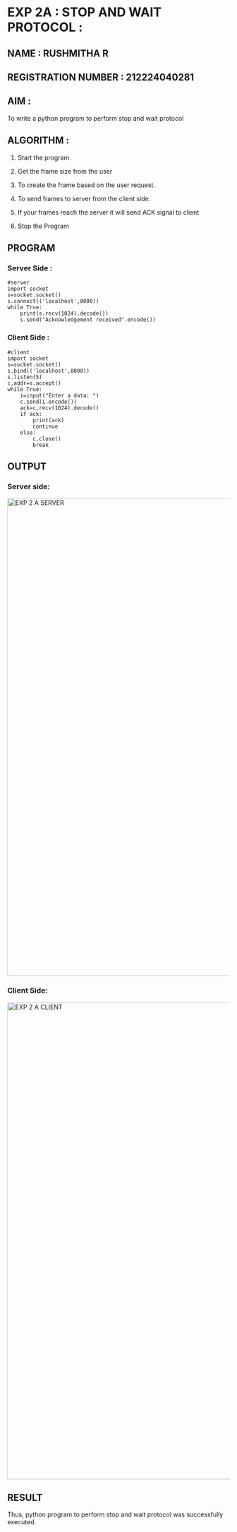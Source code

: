 # EXP 2A : STOP AND WAIT PROTOCOL :

## NAME : RUSHMITHA  R
## REGISTRATION NUMBER : 212224040281

## AIM :
To write a python program to perform stop and wait protocol


## ALGORITHM :
1. Start the program.

2. Get the frame size from the user

3. To create the frame based on the user request.

4. To send frames to server from the client side.

5. If your frames reach the server it will send ACK signal to client

6. Stop the Program


## PROGRAM
### Server Side :
```
#server
import socket
s=socket.socket()
s.connect(('localhost',8000))
while True:
    print(s.recv(1024).decode())
    s.send("Acknowledgement received".encode())
```
### Client Side :

```
#client
import socket
s=socket.socket()
s.bind(('localhost',8000))
s.listen(5)
c,addr=s.accept()
while True:
    i=input("Enter a data: ")
    c.send(i.encode())
    ack=c.recv(1024).decode()
    if ack:
        print(ack)
        continue
    else:
        c.close()
        break
```

## OUTPUT

### Server side:
<img width="1895" height="1083" alt="EXP 2 A SERVER" src="https://github.com/user-attachments/assets/9d0d0e34-2c54-4045-9a8b-a660a0078cd8" />



### Client Side:
<img width="1695" height="1081" alt="EXP 2 A CLIENT" src="https://github.com/user-attachments/assets/1c6697d2-76cd-4ae7-aba0-25a4c5f6cd00" />


## RESULT
Thus, python program to perform stop and wait protocol was successfully executed.
